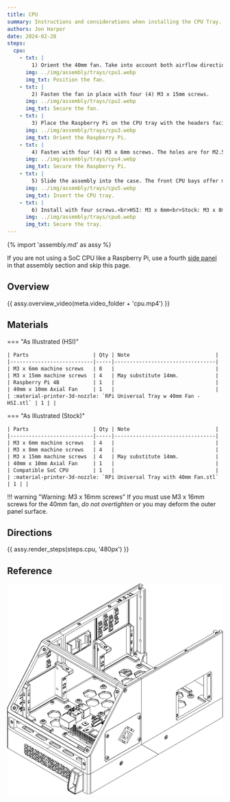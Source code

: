 ```yaml
---
title: CPU
summary: Instructions and considerations when installing the CPU Tray.
authors: Jon Harper
date: 2024-02-28
steps:
  cpu:
    - txt: |
        1) Orient the 40mm fan. Take into account both airflow direction and the location of the fan's wiring.
      img: ../img/assembly/trays/cpu1.webp
      img_txt: Position the fan.
    - txt: |
        2) Fasten the fan in place with four (4) M3 x 15mm screws.
      img: ../img/assembly/trays/cpu2.webp
      img_txt: Secure the fan.
    - txt: |
        3) Place the Raspberry Pi on the CPU tray with the headers facing away from the fan.
      img: ../img/assembly/trays/cpu3.webp
      img_txt: Orient the Raspberry Pi.
    - txt: |
        4) Fasten with four (4) M3 x 6mm screws. The holes are for M2.5 screws but will bore out easily for M3 screws.
      img: ../img/assembly/trays/cpu4.webp
      img_txt: Secure the Raspberry Pi.
    - txt: |
        5) Slide the assembly into the case. The front CPU bays offer more room for connectors, but any CPU bay work.
      img: ../img/assembly/trays/cpu5.webp
      img_txt: Insert the CPU tray.
    - txt: |
        6) Install with four screws.<br>HSI: M3 x 6mm<br>Stock: M3 x 8mm
      img: ../img/assembly/trays/cpu6.webp
      img_txt: Secure the tray.
---
```


{% import 'assembly.md' as assy %}

If you are not using a SoC CPU like a Raspberry Pi, use a fourth [side panel][side] in that assembly section and skip this page.

## Overview

{{ assy.overview_video(meta.video_folder + 'cpu.mp4') }}

## Materials

=== "As Illustrated (HSI)"

    | Parts                     | Qty | Note                            |
    |---------------------------|-----|---------------------------------|
    | M3 x 6mm machine screws   | 8   |                                 |
    | M3 x 15mm machine screws  | 4   | May substitute 14mm.            |
    | Raspberry Pi 4B           | 1   |                                 |
    | 40mm x 10mm Axial Fan     | 1   |                                 |
    | :material-printer-3d-nozzle: `RPi Universal Tray w 40mm Fan - HSI.stl` | 1 | |

=== "As Illustrated (Stock)"

    | Parts                     | Qty | Note                            |
    |---------------------------|-----|---------------------------------|
    | M3 x 6mm machine screws   | 4   |                                 |
    | M3 x 8mm machine screws   | 4   |                                 |
    | M3 x 15mm machine screws  | 4   | May substitute 14mm.            |
    | 40mm x 10mm Axial Fan     | 1   |                                 |
    | Compatible SoC CPU        | 1   |                                 |
    | :material-printer-3d-nozzle: `RPi Universal Tray with 40mm Fan.stl` | 1 | |

!!! warning "Warning: M3 x 16mm screws"
    If you must use M3 x 16mm screws for the 40mm fan, *do not overtighten* or you may deform the outer panel surface.

## Directions
                                                            
{{ assy.render_steps(steps.cpu, '480px') }}

## Reference

[![illustration][cpu_final]][cpu_final]

[side]: side.md

[cpu_final]: ../img/assembly/trays/cpu_final.webp